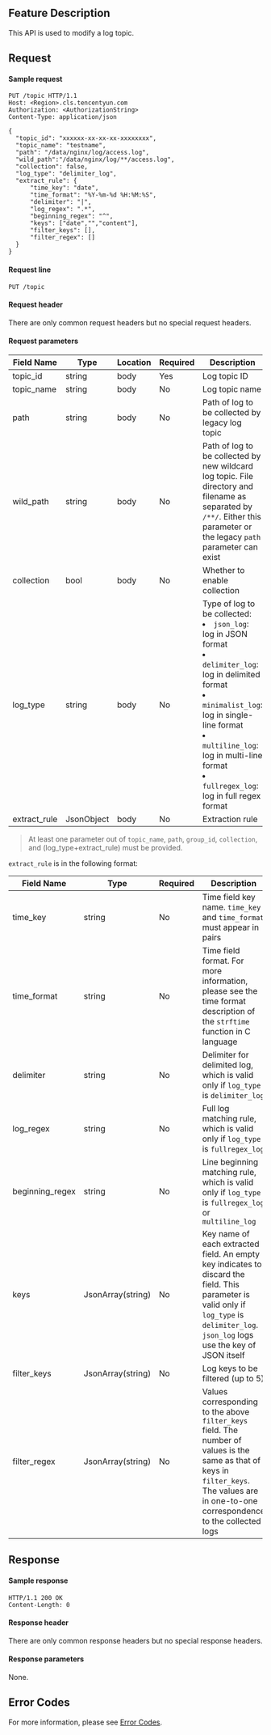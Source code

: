 ## Feature Description

This API is used to modify a log topic.

## Request

#### Sample request

```
PUT /topic HTTP/1.1
Host: <Region>.cls.tencentyun.com
Authorization: <AuthorizationString>
Content-Type: application/json

{
  "topic_id": "xxxxxx-xx-xx-xx-xxxxxxxx",
  "topic_name": "testname",
  "path": "/data/nginx/log/access.log",
  "wild_path":"/data/nginx/log/**/access.log",
  "collection": false,
  "log_type": "delimiter_log",
  "extract_rule": {
      "time_key": "date",
      "time_format": "%Y-%m-%d %H:%M:%S",
      "delimiter": "|",
      "log_regex": ".*",
      "beginning_regex": "^",
      "keys": ["date","","content"],
      "filter_keys": [],
      "filter_regex": []
  }
}
```

#### Request line

```
PUT /topic
```

#### Request header

There are only common request headers but no special request headers.

#### Request parameters

| Field Name | Type | Location | Required | Description |
| ------------ | ---------- | ---- | -------- | ------------------------------------------------------------ |
| topic_id     | string     | body | Yes       | Log topic ID                                                |
| topic_name   | string     | body | No       | Log topic name                                               |
| path         | string     | body | No       | Path of log to be collected by legacy log topic                               |
| wild_path    | string     | body | No       | Path of log to be collected by new wildcard log topic. File directory and filename as separated by `/**/`. Either this parameter or the legacy `path` parameter can exist |
| collection   | bool       | body | No       | Whether to enable collection                                                 |
| log_type     | string     | body | No       | Type of log to be collected: <br><li>`json_log`: log in JSON format<br><li>`delimiter_log`: log in delimited format<br><li>`minimalist_log`: log in single-line format<br><li>`multiline_log`: log in multi-line format<br><li>`fullregex_log`: log in full regex format |
| extract_rule | JsonObject | body | No       | Extraction rule                                                     |

>At least one parameter out of `topic_name`, `path`, `group_id`, `collection`, and (log_type+extract_rule) must be provided.



`extract_rule` is in the following format:

| Field Name | Type | Required | Description |
| --------------- | ----------------- | -------- | ------------------------------------------------------------ |
| time_key        | string            | No       | Time field key name. `time_key` and `time_format` must appear in pairs |
| time_format     | string            | No       | Time field format. For more information, please see the time format description of the `strftime` function in C language |
| delimiter       | string            | No       | Delimiter for delimited log, which is valid only if `log_type` is `delimiter_log` |
| log_regex       | string            | No       | Full log matching rule, which is valid only if `log_type` is `fullregex_log`      |
| beginning_regex | string            | No       | Line beginning matching rule, which is valid only if `log_type` is `fullregex_log` or `multiline_log` |
| keys            | JsonArray(string) | No       | Key name of each extracted field. An empty key indicates to discard the field. This parameter is valid only if `log_type` is `delimiter_log`. `json_log` logs use the key of JSON itself |
| filter_keys     | JsonArray(string) | No       | Log keys to be filtered (up to 5)                                  |
| filter_regex    | JsonArray(string) | No       | Values corresponding to the above `filter_keys` field. The number of values is the same as that of keys in `filter_keys`. The values are in one-to-one correspondence to the collected logs |

## Response

#### Sample response

```
HTTP/1.1 200 OK
Content-Length: 0
```

#### Response header

There are only common response headers but no special response headers.

#### Response parameters

None.

## Error Codes

For more information, please see [Error Codes](https://intl.cloud.tencent.com/document/product/614/12402).
